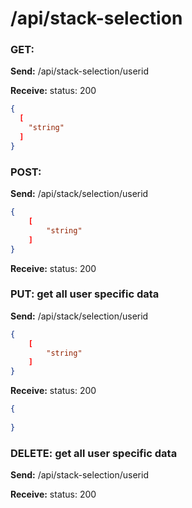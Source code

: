 # **/api/stack-selection**
<!-- ! ADD ROUTE DESCRIPTION HERE -->

### GET: 
**Send:** 
/api/stack-selection/userid

**Receive:** status: 200
```JSON
{
  [
    "string"
  ]
}
```

### POST: 

**Send:** 
/api/stack/selection/userid
```JSON
{
    [
        "string"
    ]
}
```

**Receive:** status: 200


### PUT: get all user specific data

**Send:** 
/api/stack/selection/userid
```JSON
{
    [
        "string"
    ]
}
```

**Receive:** status: 200
```JSON
{
  
}
```

### DELETE: get all user specific data

**Send:** 
/api/stack-selection/userid


**Receive:** status: 200